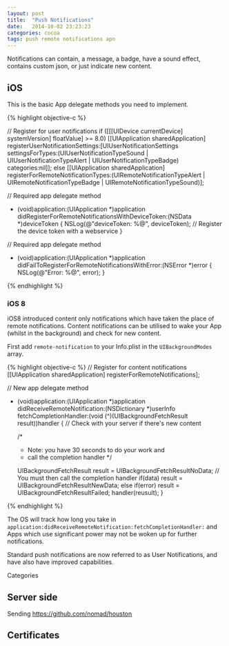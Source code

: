 ```yaml
---
layout: post
title:  "Push Notifications"
date:   2014-10-02 23:23:23
categories: cocoa
tags: push remote notifications apn
---
```


Notifications can contain, a message, a badge, have a sound effect, contains custom json, or just indicate new content.

## iOS

This is the basic App delegate methods you need to implement.

{% highlight objective-c %}

// Register for user notifications
if ([[[UIDevice currentDevice] systemVersion] floatValue] >= 8.0)
  [[UIApplication sharedApplication] registerUserNotificationSettings:[UIUserNotificationSettings settingsForTypes:(UIUserNotificationTypeSound | UIUserNotificationTypeAlert | UIUserNotificationTypeBadge) categories:nil]];
else
  [[UIApplication sharedApplication] registerForRemoteNotificationTypes:(UIRemoteNotificationTypeAlert | UIRemoteNotificationTypeBadge | UIRemoteNotificationTypeSound)];


// Required app delegate method
- (void)application:(UIApplication *)application didRegisterForRemoteNotificationsWithDeviceToken:(NSData *)deviceToken
{
    NSLog(@"deviceToken: %@", deviceToken);
    // Register the device token with a webservice
}

// Required app delegate method
- (void)application:(UIApplication *)application didFailToRegisterForRemoteNotificationsWithError:(NSError *)error
{
    NSLog(@"Error: %@", error);
}

{% endhighlight %}

### iOS 8

iOS8 introduced content only notifications which have taken the place of remote notifications.
Content notifications can be utilised to wake your App (whilst in the background) and check for new content.

First add `remote-notification` to your Info.plist in the `UIBackgroundModes` array.

{% highlight objective-c %}
// Register for content notifications
[[UIApplication sharedApplication] registerForRemoteNotifications];

// New app delegate method
- (void)application:(UIApplication *)application didReceiveRemoteNotification:(NSDictionary *)userInfo fetchCompletionHandler:(void (^)(UIBackgroundFetchResult result))handler
{
    // Check with your server if there's new content

    /*
     * Note: you have 30 seconds to do your work and
     * call the completion handler
     */

    UIBackgroundFetchResult result = UIBackgroundFetchResultNoData;
    // You must then call the completion handler
    if(data)
      result = UIBackgroundFetchResultNewData;
    else if(error)
      result = UIBackgroundFetchResultFailed;
    handler(reusult);
}

{% endhighlight %}

The OS will track how long you take in `application:didReceiveRemoteNotification:fetchCompletionHandler:` and Apps which use significant power
may not be woken up for further notifications.



Standard push notifications are now referred to as User Notifications, and have also have improved capabilities.

Categories


## Server side

Sending
https://github.com/nomad/houston

## Certificates
